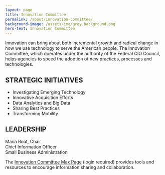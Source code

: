 ```yaml
---
layout: page
title: Innovation Committee
permalink: /about/innovation-committee/
background-image: /assets/img/grey.background.png
hero-text: Innovation Committee
---
```

Innovation can bring about both incremental growth and radical change in how we use technology to serve the American people. The Innovation Committee, which operates under the authority of the Federal CIO Council, helps agencies to speed the adoption of new practices, processes and technologies.


## STRATEGIC INITIATIVES
* Investigating Emerging Technology
* Innovative Acquisition Efforts
* Data Analytics and Big Data
* Sharing Best Practices
* Transforming Mobility


## LEADERSHIP
Maria Roat, Chair  
Chief Information Officer  
Small Business Administration  



The [Innovation Committee Max Page](https://community.max.gov/display/Egov/CIO+Council+Innovation+Committee) (login required) provides tools and resources to encourage information sharing and collaboration.
